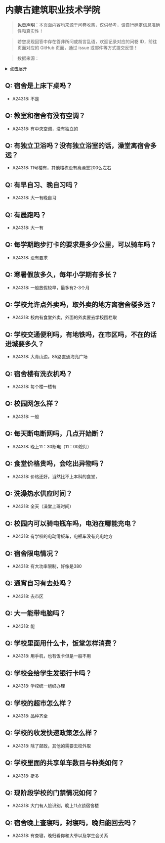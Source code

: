# 内蒙古建筑职业技术学院

> [免责声明](https://colleges.chat/#_3)：本页面内容均来源于问卷收集，仅供参考，请自行确定信息准确性和真实性！

> 若您发现回答中存在答非所问或胡言乱语，欢迎记录对应的问卷 ID，前往页面对应的 GitHub 页面，通过 issue 或邮件等方式提交反馈！

> 数据来源：

<details><summary>点击展开</summary>
<ul>
<li>A24318: 匿名 (2024 年 06 月)</li>
</ul>
</details>

## Q: 宿舍是上床下桌吗？

- A24318: 不是

## Q: 教室和宿舍有没有空调？

- A24318: 有中央空调，没有独立的

## Q: 有独立卫浴吗？没有独立浴室的话，澡堂离宿舍多远？

- A24318: 11号楼有，其他楼栋没有离澡堂200么左右

## Q: 有早自习、晚自习吗？

- A24318: 大一有晚自习

## Q: 有晨跑吗？

- A24318: 大一有

## Q: 每学期跑步打卡的要求是多少公里，可以骑车吗？

- A24318: 没有要求

## Q: 寒暑假放多久，每年小学期有多长？

- A24318: 一般放假较早，最多有2-3个月

## Q: 学校允许点外卖吗，取外卖的地方离宿舍楼多远？

- A24318: 校内有食堂外卖，外面的外卖要去学校围栏取

## Q: 学校交通便利吗，有地铁吗，在市区吗，不在的话进城要多久？

- A24318: 大青山边，85路直通海亮广场

## Q: 宿舍楼有洗衣机吗？

- A24318: 每个楼一楼有

## Q: 校园网怎么样？

- A24318: 一般

## Q: 每天断电断网吗，几点开始断？

- A24318: 晚上11：30断电（11：00熄灯）

## Q: 食堂价格贵吗，会吃出异物吗？

- A24318: 价格还好，当然比不上本科的食堂，

## Q: 洗澡热水供应时间？

- A24318: 全天（澡堂上班时间）

## Q: 校园内可以骑电瓶车吗，电池在哪能充电？

- A24318: 有学校的电动滑板车，电瓶车没有充电地方

## Q: 宿舍限电情况？

- A24318: 有大功率限制，好像是380

## Q: 通宵自习有去处吗？

- A24318: 去市区

## Q: 大一能带电脑吗？

- A24318: 能

## Q: 学校里面用什么卡，饭堂怎样消费？

- A24318: 用手机，也有饭卡但是一般不用

## Q: 学校会给学生发银行卡吗？

- A24318: 学校统一组织办理

## Q: 学校的超市怎么样？

- A24318: 品种齐全

## Q: 学校的收发快递政策怎么样？

- A24318: 除了邮政，其他的需要去校外取

## Q: 学校里面的共享单车数目与种类如何？

- A24318: 挺多

## Q: 现阶段学校的门禁情况如何？

- A24318: 大门有人脸识别，晚上11点锁宿舍楼

## Q: 宿舍晚上查寝吗，封寝吗，晚归能回去吗？

- A24318: 有查寝，晚归看你和大爷以及学生会关系

